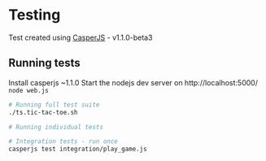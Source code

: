 # Testing

Test created using [CasperJS](http://casperjs.org/) - v1.1.0-beta3

## Running tests

Install casperjs ~1.1.0
Start the nodejs dev server on http://localhost:5000/ `node web.js`

```sh
# Running full test suite
./ts.tic-tac-toe.sh
```

```sh
# Running individual tests

# Integration tests - run once
casperjs test integration/play_game.js
```
